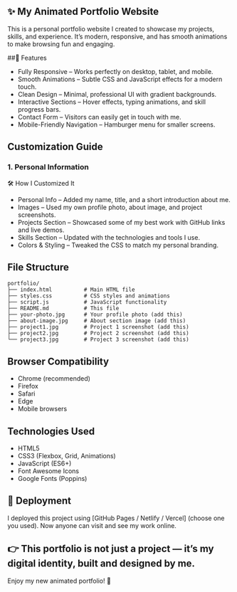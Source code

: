 ## ✨ My Animated Portfolio Website

This is a personal portfolio website I created to showcase my projects, skills, and experience.
It’s modern, responsive, and has smooth animations to make browsing fun and engaging.

##🚀 Features

- Fully Responsive – Works perfectly on desktop, tablet, and mobile.
- Smooth Animations – Subtle CSS and JavaScript effects for a modern touch.
- Clean Design – Minimal, professional UI with gradient backgrounds.
- Interactive Sections – Hover effects, typing animations, and skill progress bars.
- Contact Form – Visitors can easily get in touch with me.
- Mobile-Friendly Navigation – Hamburger menu for smaller screens.

## Customization Guide

### 1. Personal Information

🛠 How I Customized It

- Personal Info – Added my name, title, and a short introduction about me.
- Images – Used my own profile photo, about image, and project screenshots.
- Projects Section – Showcased some of my best work with GitHub links and live demos.
- Skills Section – Updated with the technologies and tools I use.
- Colors & Styling – Tweaked the CSS to match my personal branding.



## File Structure

```
portfolio/
├── index.html          # Main HTML file
├── styles.css          # CSS styles and animations
├── script.js           # JavaScript functionality
├── README.md           # This file
├── your-photo.jpg      # Your profile photo (add this)
├── about-image.jpg     # About section image (add this)
├── project1.jpg        # Project 1 screenshot (add this)
├── project2.jpg        # Project 2 screenshot (add this)
└── project3.jpg        # Project 3 screenshot (add this)
```


## Browser Compatibility

- Chrome (recommended)
- Firefox
- Safari
- Edge
- Mobile browsers

## Technologies Used

- HTML5
- CSS3 (Flexbox, Grid, Animations)
- JavaScript (ES6+)
- Font Awesome Icons
- Google Fonts (Poppins)

## 🚀 Deployment

I deployed this project using [GitHub Pages / Netlify / Vercel] (choose one you used).
Now anyone can visit and see my work online.

## 👉 This portfolio is not just a project — it’s my digital identity, built and designed by me.

Enjoy my new animated portfolio! 🚀
